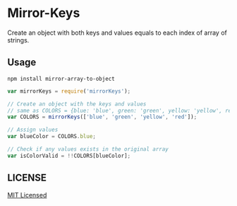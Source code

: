 # Mirror-Keys
Create an object with both keys and values equals to each index of array of strings.

## Usage

```
npm install mirror-array-to-object
```

```js
var mirrorKeys = require('mirrorKeys');

// Create an object with the keys and values
// same as COLORS = {blue: 'blue', green: 'green', yellow: 'yellow', red: 'red'};
var COLORS = mirrorKeys(['blue', 'green', 'yellow', 'red']);

// Assign values
var blueColor = COLORS.blue;

// Check if any values exists in the original array
var isColorValid = !!COLORS[blueColor];
```
## LICENSE

[MIT Licensed](./LICENSE)
